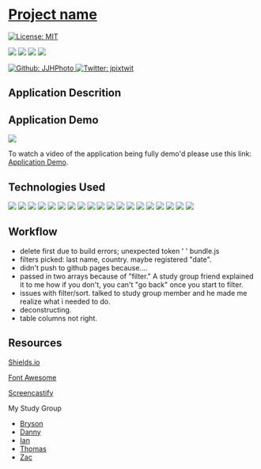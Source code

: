 # [Project name](...)

[![License: MIT](https://img.shields.io/badge/License-MIT-yellow.svg)](https://opensource.org/licenses/MIT)

<p>
    <img src="https://img.shields.io/github/repo-size/JJHPhoto/..." />
    <img src="https://img.shields.io/github/languages/top/JJHPhoto/..."  />
    <img src="https://img.shields.io/github/issues/JJHPhoto/..." />
    <img src="https://img.shields.io/github/last-commit/JJHPhoto/..." >
</p>
<p>
    <a href="https://github.com/JJHPhoto">
        <img alt="Github: JJHPhoto" src="https://img.shields.io/github/followers/JJHPhoto ?style=social" target="_blank" />
    </a>
    <a href="https://twitter.com/jpixtwit">
        <img alt="Twitter: jpixtwit" src="https://img.shields.io/twitter/follow/jpixtwit.svg?style=social" target="_blank" />
    </a>
</p>

## Application Descrition

## Application Demo

![](...)

To watch a video of the application being fully demo'd please use this link: [Application Demo](...).

## Technologies Used

<p>
  <img src="https://img.shields.io/badge/Boostrap-informational" />
  <img src="https://img.shields.io/badge/-handlebars-yellowgreen" />
  <img src="https://img.shields.io/badge/-heroku-red" />
  <img src="https://img.shields.io/badge/Passport-9cf" />
  <img src="https://img.shields.io/badge/Javascript-yellow" />
  <img src="https://img.shields.io/badge/HTML-orange" />
  <img src="https://img.shields.io/badge/-css-success" />
  <img src="https://img.shields.io/badge/-json-orange" />
  <img src="https://img.shields.io/badge/-mysql-lightgrey" />
  <img src="https://img.shields.io/badge/-Sequelize-success" />
  <img src="https://img.shields.io/badge/-express-9cf" />
  <img src="https://img.shields.io/badge/-mongo-orange" />
  <img src="https://img.shields.io/badge/-node.js-green" />
  <img src="https://img.shields.io/badge/-inquirer-red" >
  <img src="https://img.shields.io/badge/-bcryptjs-green" />
  <img src="https://img.shields.io/badge/jQuery-blue"  />
  <img src="https://img.shields.io/badge/lint-informational" />
  <img src="https://img.shields.io/badge/-morgan-9fc" />
  <img src="https://img.shields.io/badge/-compression-red" />

</p>

## Workflow

- delete first due to build errors; unexpected token ' ' bundle.js
- filters picked: last name, country. maybe registered "date".
- didn't push to github pages because....
- passed in two arrays because of "filter." A study group friend explained it to me how if you don't, you can't "go back" once you start to filter.
- issues with filter/sort. talked to study group member and he made me realize what i needed to do.
- deconstructing.
- table columns not right.

## Resources

[Shields.io](https://shields.io/)

[Font Awesome](https://fontawesome.com/)

[Screencastify](https://www.screencastify.com/)

My Study Group

- [Bryson](https://github.com/Bryson-Palmer)
- [Danny](https://github.com/DanZosh)
- [Ian](https://github.com/Ianaac27)
- [Thomas](https://github.com/Tskading)
- [Zac](https://github.com/themancalledzac)
